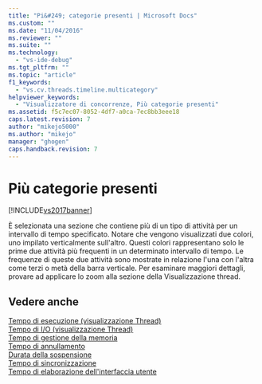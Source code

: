 ```yaml
---
title: "Pi&#249; categorie presenti | Microsoft Docs"
ms.custom: ""
ms.date: "11/04/2016"
ms.reviewer: ""
ms.suite: ""
ms.technology: 
  - "vs-ide-debug"
ms.tgt_pltfrm: ""
ms.topic: "article"
f1_keywords: 
  - "vs.cv.threads.timeline.multicategory"
helpviewer_keywords: 
  - "Visualizzatore di concorrenze, Più categorie presenti"
ms.assetid: f5c7ec07-8052-4df7-a0ca-7ec8bb3eee18
caps.latest.revision: 7
author: "mikejo5000"
ms.author: "mikejo"
manager: "ghogen"
caps.handback.revision: 7
---
```

# Pi&#249; categorie presenti
[!INCLUDE[vs2017banner](../code-quality/includes/vs2017banner.md)]

È selezionata una sezione che contiene più di un tipo di attività per un intervallo di tempo specificato.  Notare che vengono visualizzati due colori, uno impilato verticalmente sull'altro.  Questi colori rappresentano solo le prime due attività più frequenti in un determinato intervallo di tempo.  Le frequenze di queste due attività sono mostrate in relazione l'una con l'altra come terzi o metà della barra verticale.  Per esaminare maggiori dettagli, provare ad applicare lo zoom alla sezione della Visualizzazione thread.  
  
## Vedere anche  
 [Tempo di esecuzione \(visualizzazione Thread\)](../profiling/execution-time-threads-view.md)   
 [Tempo di I\/O \(visualizzazione Thread\)](../profiling/i-o-time-threads-view.md)   
 [Tempo di gestione della memoria](../profiling/memory-management-time.md)   
 [Tempo di annullamento](../profiling/preemption-time.md)   
 [Durata della sospensione](../profiling/sleep-time.md)   
 [Tempo di sincronizzazione](../profiling/synchronization-time.md)   
 [Tempo di elaborazione dell'interfaccia utente](../profiling/ui-processing-time.md)